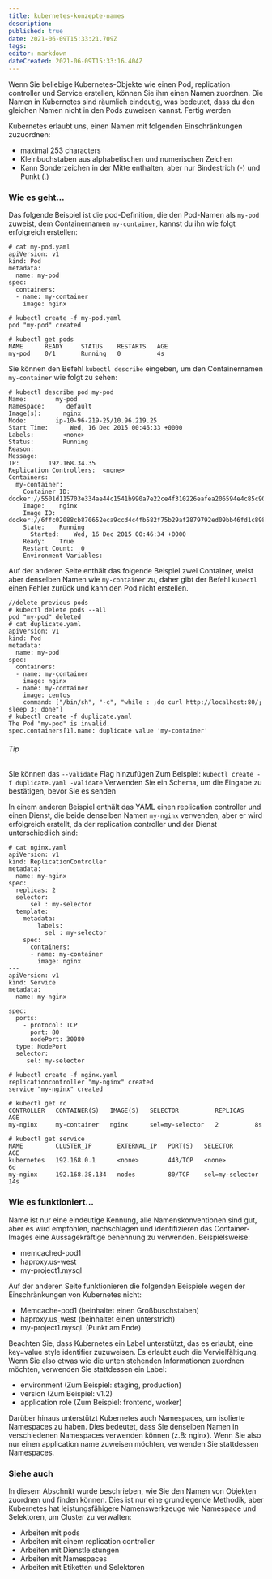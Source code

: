 ```yaml
---
title: kubernetes-konzepte-names
description: 
published: true
date: 2021-06-09T15:33:21.709Z
tags: 
editor: markdown
dateCreated: 2021-06-09T15:33:16.404Z
---
```


Wenn Sie beliebige Kubernetes-Objekte wie einen Pod, replication controller und Service erstellen, können Sie ihm einen Namen zuordnen. Die Namen in Kubernetes sind räumlich eindeutig, was bedeutet, dass du den gleichen Namen nicht in den Pods zuweisen kannst.
Fertig werden

Kubernetes erlaubt uns, einen Namen mit folgenden Einschränkungen zuzuordnen:

* maximal 253 characters
* Kleinbuchstaben aus alphabetischen und numerischen Zeichen
* Kann Sonderzeichen in der Mitte enthalten, aber nur Bindestrich (-) und Punkt (.)

### Wie es geht…

Das folgende Beispiel ist die pod-Definition, die den Pod-Namen als `my-pod` zuweist, dem Containernamen  `my-container`, kannst du ihn wie folgt erfolgreich erstellen:
```
# cat my-pod.yaml 
apiVersion: v1
kind: Pod
metadata:
  name: my-pod
spec:
  containers:
  - name: my-container
    image: nginx

# kubectl create -f my-pod.yaml 
pod "my-pod" created

# kubectl get pods
NAME      READY     STATUS    RESTARTS   AGE
my-pod    0/1       Running   0          4s
```
Sie können den Befehl `kubectl describe` eingeben, um den Containernamen `my-container` wie folgt zu sehen:
```
# kubectl describe pod my-pod
Name:        my-pod
Namespace:      default
Image(s):      nginx
Node:        ip-10-96-219-25/10.96.219.25
Start Time:      Wed, 16 Dec 2015 00:46:33 +0000
Labels:        <none>
Status:        Running
Reason:        
Message:      
IP:        192.168.34.35
Replication Controllers:  <none>
Containers:
  my-container:
    Container ID:  docker://5501d115703e334ae44c1541b990a7e22ce4f310226eafea206594e4c85c90d9
    Image:    nginx
    Image ID:    docker://6ffc02088cb870652eca9ccd4c4fb582f75b29af2879792ed09bb46fd1c898ef
    State:    Running
      Started:    Wed, 16 Dec 2015 00:46:34 +0000
    Ready:    True
    Restart Count:  0
    Environment Variables:
```

Auf der anderen Seite enthält das folgende Beispiel zwei Container, weist aber denselben Namen wie `my-container` zu, daher gibt der Befehl `kubectl` einen Fehler zurück und kann den Pod nicht erstellen.
```
//delete previous pods 
# kubectl delete pods --all
pod "my-pod" deleted
# cat duplicate.yaml 
apiVersion: v1
kind: Pod
metadata:
  name: my-pod
spec:
  containers:
  - name: my-container
    image: nginx
  - name: my-container
    image: centos
    command: ["/bin/sh", "-c", "while : ;do curl http://localhost:80/; sleep 3; done"]
# kubectl create -f duplicate.yaml 
The Pod "my-pod" is invalid.
spec.containers[1].name: duplicate value 'my-container'

```

###### Tip
Sie können das `--validate` Flag hinzufügen
Zum Beispiel: `kubectl create -f duplicate.yaml -validate`
Verwenden Sie ein Schema, um die Eingabe zu bestätigen, bevor Sie es senden

In einem anderen Beispiel enthält das YAML einen replication controller und einen Dienst, die beide denselben Namen `my-nginx` verwenden, aber er wird erfolgreich erstellt, da der replication controller und der Dienst unterschiedlich sind:
```
# cat nginx.yaml 
apiVersion: v1
kind: ReplicationController
metadata:
  name: my-nginx
spec:
  replicas: 2
  selector:
      sel : my-selector
  template:
    metadata:
        labels:
          sel : my-selector
    spec:
      containers:
      - name: my-container
        image: nginx
---
apiVersion: v1
kind: Service
metadata:
  name: my-nginx

spec:
  ports:
    - protocol: TCP
      port: 80
      nodePort: 30080
  type: NodePort
  selector:
     sel: my-selector

# kubectl create -f nginx.yaml 
replicationcontroller "my-nginx" created
service "my-nginx" created

# kubectl get rc
CONTROLLER   CONTAINER(S)   IMAGE(S)   SELECTOR          REPLICAS   AGE
my-nginx     my-container   nginx      sel=my-selector   2          8s

# kubectl get service
NAME         CLUSTER_IP       EXTERNAL_IP   PORT(S)   SELECTOR          AGE
kubernetes   192.168.0.1      <none>        443/TCP   <none>            6d
my-nginx     192.168.38.134   nodes         80/TCP    sel=my-selector   14s
```

### Wie es funktioniert…

Name ist nur eine eindeutige Kennung, alle Namenskonventionen sind gut, aber es wird empfohlen, nachschlagen und identifizieren das Container-Images eine Aussagekräftige benennung zu verwenden.
Beispielsweise:

* memcached-pod1
* haproxy.us-west
* my-project1.mysql

Auf der anderen Seite funktionieren die folgenden Beispiele wegen der Einschränkungen von Kubernetes nicht:

* Memcache-pod1 (beinhaltet einen Großbuschstaben)
* haproxy.us_west (beinhaltet einen unterstrich)
* my-project1.mysql. (Punkt am Ende)

Beachten Sie, dass Kubernetes ein Label unterstützt, das es erlaubt, eine key=value style identifier zuzuweisen. Es erlaubt auch die Vervielfältigung. Wenn Sie also etwas wie die unten stehenden Informationen zuordnen möchten, verwenden Sie stattdessen ein Label:

* environment (Zum Beispiel: staging, production)
* version (Zum Beispiel: v1.2)
* application role (Zum Beispiel: frontend, worker)

Darüber hinaus unterstützt Kubernetes auch Namespaces, um isolierte Namespaces zu haben. Dies bedeutet, dass Sie denselben Namen in verschiedenen Namespaces verwenden können (z.B: nginx). Wenn Sie also nur einen application name zuweisen möchten, verwenden Sie stattdessen Namespaces.

### Siehe auch

In diesem Abschnitt wurde beschrieben, wie Sie den Namen von Objekten zuordnen und finden können. Dies ist nur eine grundlegende Methodik, aber Kubernetes hat leistungsfähigere Namenswerkzeuge wie Namespace und Selektoren, um Cluster zu verwalten:

* Arbeiten mit pods
* Arbeiten mit einem replication controller
* Arbeiten mit Dienstleistungen
* Arbeiten mit Namespaces
* Arbeiten mit Etiketten und Selektoren

